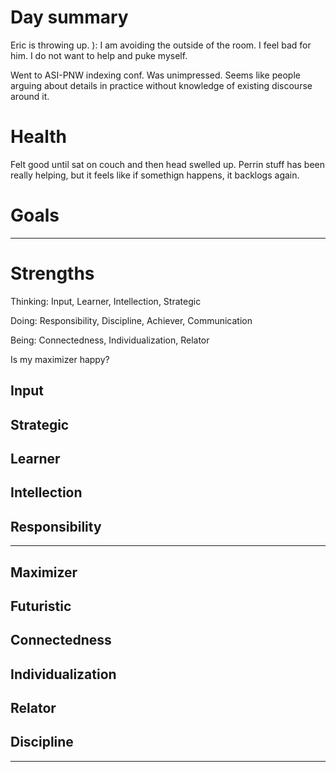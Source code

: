 # Day summary
Eric is throwing up. ): I am avoiding the outside of the room. I feel bad for him. I do not want to help and puke myself. 

Went to ASI-PNW indexing conf. Was unimpressed. Seems like people arguing about details in practice without knowledge of existing discourse around it. 

# Health
Felt good until sat on couch and then head swelled up. Perrin stuff has been really helping, but it feels like if somethign happens, it backlogs again. 

# Goals



------
# Strengths
Thinking: Input, Learner, Intellection, Strategic

Doing: Responsibility, Discipline, Achiever, Communication

Being: Connectedness, Individualization, Relator

Is my maximizer happy? 

## Input

## Strategic

## Learner

## Intellection

## Responsibility

----

## Maximizer

## Futuristic

## Connectedness

## Individualization

## Relator

## Discipline

-----
